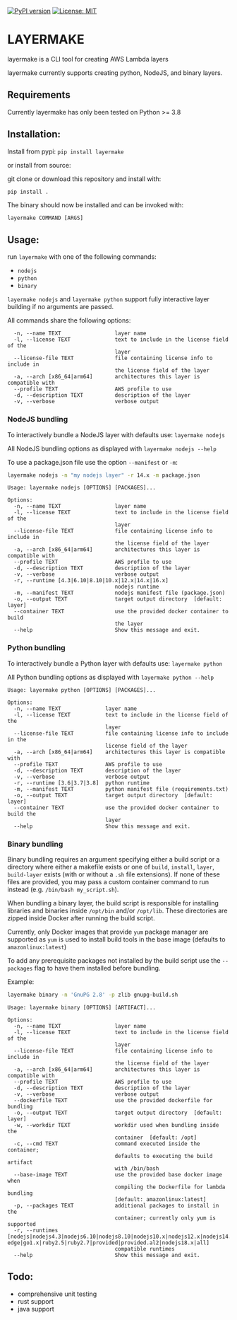 [![PyPI version](https://badge.fury.io/py/layermake.svg)](https://badge.fury.io/py/layermake)
[![License: MIT](https://img.shields.io/badge/License-MIT-yellow.svg)](https://opensource.org/licenses/MIT)
# LAYERMAKE

layermake is a CLI tool for creating AWS Lambda layers

layermake currently supports creating python, NodeJS, and binary layers. 

## Requirements
Currently layermake has only been tested on Python >= 3.8

## Installation:
Install from pypi: `pip install layermake`

or install from source:

git clone or download this repository and install with:
```sh
pip install .
```
The binary should now be installed and can be invoked with:

`layermake COMMAND [ARGS]`

## Usage:
run `layermake` with one of the following commands:
- `nodejs`
- `python`
- `binary`

`layermake nodejs` and `layermake python` support fully interactive layer building if no
arguments are passed.

All commands share the following options:
```
  -n, --name TEXT                 layer name
  -l, --license TEXT              text to include in the license field of the
                                  layer
  --license-file TEXT             file containing license info to include in
                                  the license field of the layer
  -a, --arch [x86_64|arm64]       architectures this layer is compatible with
  --profile TEXT                  AWS profile to use
  -d, --description TEXT          description of the layer
  -v, --verbose                   verbose output
 ```

### NodeJS bundling

To interactively bundle a NodeJS layer with defaults use:
`layermake nodejs`

All NodeJS bundling options as displayed with `layermake nodejs --help`

To use a package.json file use the option `--manifest` or `-m`:
```sh
layermake nodejs -n "my nodejs layer" -r 14.x -m package.json
```



```
Usage: layermake nodejs [OPTIONS] [PACKAGES]...

Options:
  -n, --name TEXT                 layer name
  -l, --license TEXT              text to include in the license field of the
                                  layer
  --license-file TEXT             file containing license info to include in
                                  the license field of the layer
  -a, --arch [x86_64|arm64]       architectures this layer is compatible with
  --profile TEXT                  AWS profile to use
  -d, --description TEXT          description of the layer
  -v, --verbose                   verbose output
  -r, --runtime [4.3|6.10|8.10|10.x|12.x|14.x|16.x]
                                  nodejs runtime
  -m, --manifest TEXT             nodejs manifest file (package.json)
  -o, --output TEXT               target output directory  [default: layer]
  --container TEXT                use the provided docker container to build
                                  the layer
  --help                          Show this message and exit.

```

### Python bundling

To interactively bundle a Python layer with defaults use:
`layermake python`

All Python bundling options as displayed with `layermake python --help`

```
Usage: layermake python [OPTIONS] [PACKAGES]...

Options:
  -n, --name TEXT              layer name
  -l, --license TEXT           text to include in the license field of the
                               layer
  --license-file TEXT          file containing license info to include in the
                               license field of the layer
  -a, --arch [x86_64|arm64]    architectures this layer is compatible with
  --profile TEXT               AWS profile to use
  -d, --description TEXT       description of the layer
  -v, --verbose                verbose output
  -r, --runtime [3.6|3.7|3.8]  python runtime
  -m, --manifest TEXT          python manifest file (requirements.txt)
  -o, --output TEXT            target output directory  [default: layer]
  --container TEXT             use the provided docker container to build the
                               layer
  --help                       Show this message and exit.
```


### Binary bundling
Binary bundling requires an argument specifying either a build script or a directory
where either a makefile exists or one of `build`, `install`, `layer`, `build-layer` exists 
(with or without a `.sh` file extensions). If none of these files are provided, you may
pass a custom container command to run instead (e.g. `/bin/bash my_script.sh`).

When bundling a binary layer, the build script is responsible for installing 
libraries and binaries inside `/opt/bin` and/or `/opt/lib`. These directories 
are zipped inside Docker after running the build script.

Currently, only Docker images that provide `yum` package manager are supported as
`yum` is used to install build tools in the base image (defaults to `amazonlinux:latest`)

To add any prerequisite packages not installed by the build script use the `--packages` 
flag to have them installed before bundling.

Example:
```sh
layermake binary -n 'GnuPG 2.8' -p zlib gnupg-build.sh
```

```
Usage: layermake binary [OPTIONS] [ARTIFACT]...

Options:
  -n, --name TEXT                 layer name
  -l, --license TEXT              text to include in the license field of the
                                  layer
  --license-file TEXT             file containing license info to include in
                                  the license field of the layer
  -a, --arch [x86_64|arm64]       architectures this layer is compatible with
  --profile TEXT                  AWS profile to use
  -d, --description TEXT          description of the layer
  -v, --verbose                   verbose output
  --dockerfile TEXT               use the provided dockerfile for bundling
  -o, --output TEXT               target output directory  [default: layer]
  -w, --workdir TEXT              workdir used when bundling inside the
                                  container  [default: /opt]
  -c, --cmd TEXT                  command executed inside the container;
                                  defaults to executing the build artifact
                                  with /bin/bash
  --base-image TEXT               use the provided base docker image when
                                  compiling the Dockerfile for lambda bundling
                                  [default: amazonlinux:latest]
  -p, --packages TEXT             additional packages to install in the
                                  container; currently only yum is supported
  -r, --runtimes [nodejs|nodejs4.3|nodejs6.10|nodejs8.10|nodejs10.x|nodejs12.x|nodejs14.x|nodejs16.x|java8|java8.al2|java11|python2.7|python3.6|python3.7|python3.8|python3.9|dotnetcore1.0|dotnetcore2.0|dotnetcore2.1|dotnetcore3.1|dotnet6|nodejs4.3-edge|go1.x|ruby2.5|ruby2.7|provided|provided.al2|nodejs18.x|all]
                                  compatible runtimes
  --help                          Show this message and exit.

```

## Todo:
- comprehensive unit testing
- rust support
- java support